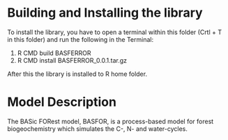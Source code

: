 # Building and Installing the library

To install the library, you have to open a terminal within this folder (Crtl + T in this folder) and run the following in the Terminal: 
1. R CMD build BASFERROR 
2. R CMD install BASFERROR_0.0.1.tar.gz

After this the library is installed to R home folder. 

# Model Description 

The BASic FORest model, BASFOR, is a process-based model for forest biogeochemistry which simulates the C-, N- and water-cycles.


